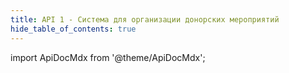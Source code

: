 ```yaml
---
title: API 1 - Cистема для организации донорских мероприятий
hide_table_of_contents: true
---
```


import ApiDocMdx from '@theme/ApiDocMdx';

<ApiDocMdx id="donors_system" />